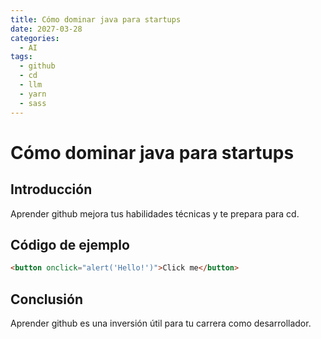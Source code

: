 ```yaml
---
title: Cómo dominar java para startups
date: 2027-03-28
categories:
  - AI
tags:
  - github
  - cd
  - llm
  - yarn
  - sass
---
```


# Cómo dominar java para startups

## Introducción

Aprender github mejora tus habilidades técnicas y te prepara para cd.

## Código de ejemplo

```html
<button onclick="alert('Hello!')">Click me</button>
```

## Conclusión

Aprender github es una inversión útil para tu carrera como desarrollador.